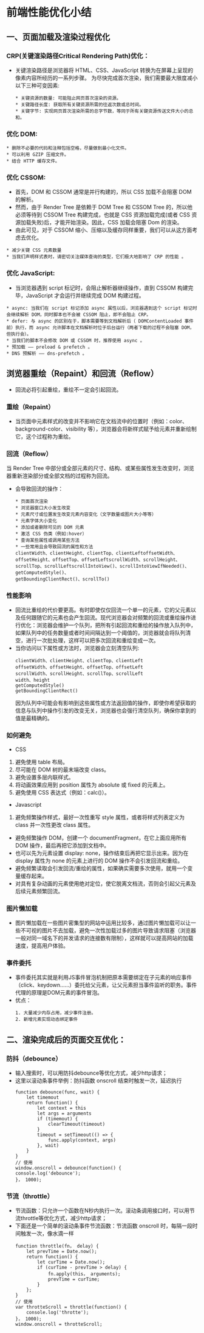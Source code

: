 # 前端性能优化小结
## 一、页面加载及渲染过程优化
### CRP(关键渲染路径Critical Rendering Path)优化：
- 关键渲染路径是浏览器将 HTML、CSS、JavaScript 转换为在屏幕上呈现的像素内容所经历的一系列步骤。
为尽快完成首次渲染，我们需要最大限度减小以下三种可变因素:
    ```
    * 关键资源的数量: 可能阻止网页首次渲染的资源。
    * 关键路径长度: 获取所有关键资源所需的往返次数或总时间。
    * 关键字节: 实现网页首次渲染所需的总字节数，等同于所有关键资源传送文件大小的总和。
    ```
### 优化 DOM:
```
* 删除不必要的代码和注释包括空格，尽量做到最小化文件。
* 可以利用 GZIP 压缩文件。
* 结合 HTTP 缓存文件。
```
### 优化 CSSOM:
- 首先，DOM 和 CSSOM 通常是并行构建的，所以 CSS 加载不会阻塞 DOM 的解析。
- 然而，由于 Render Tree 是依赖于 DOM Tree 和 CSSOM Tree 的，所以他必须等待到 CSSOM Tree 构建完成，也就是 CSS 资源加载完成(或者 CSS 资源加载失败)后，才能开始渲染。因此，CSS 加载会阻塞 Dom 的渲染。
- 由此可见，对于 CSSOM 缩小、压缩以及缓存同样重要，我们可以从这方面考虑去优化。

```
* 减少关键 CSS 元素数量
* 当我们声明样式表时，请密切关注媒体查询的类型，它们极大地影响了 CRP 的性能 。
```
### 优化 JavaScript:
- 当浏览器遇到 script 标记时，会阻止解析器继续操作，直到 CSSOM 构建完毕，JavaScript 才会运行并继续完成 DOM 构建过程。
```
* async: 当我们在 script 标记添加 async 属性以后，浏览器遇到这个 script 标记时会继续解析 DOM，同时脚本也不会被 CSSOM 阻止，即不会阻止 CRP。
* defer: 与 async 的区别在于，脚本需要等到文档解析后（ DOMContentLoaded 事件前）执行，而 async 允许脚本在文档解析时位于后台运行（两者下载的过程不会阻塞 DOM，但执行会）。
* 当我们的脚本不会修改 DOM 或 CSSOM 时，推荐使用 async 。
* 预加载 —— preload & prefetch 。
* DNS 预解析 —— dns-prefetch 。
```
## 浏览器重绘（Repaint）和回流（Reflow）
- 回流必将引起重绘，重绘不一定会引起回流。
### 重绘（Repaint）
- 当页面中元素样式的改变并不影响它在文档流中的位置时（例如：color、background-color、visibility 等），浏览器会将新样式赋予给元素并重新绘制它，这个过程称为重绘。
### 回流（Reflow）
当 Render Tree 中部分或全部元素的尺寸、结构、或某些属性发生改变时，浏览器重新渲染部分或全部文档的过程称为回流。
- 会导致回流的操作：
    ```
    * 页面首次渲染
    * 浏览器窗口大小发生改变
    * 元素尺寸或位置发生改变元素内容变化（文字数量或图片大小等等）
    * 元素字体大小变化
    * 添加或者删除可见的 DOM 元素
    * 激活 CSS 伪类（例如:hover）
    * 查询某些属性或调用某些方法
    * 一些常用且会导致回流的属性和方法
    clientWidth、clientHeight、clientTop、clientLeftoffsetWidth、offsetHeight、offsetTop、offsetLeftscrollWidth、scrollHeight、scrollTop、scrollLeftscrollIntoView()、scrollIntoViewIfNeeded()、getComputedStyle()、
    getBoundingClientRect()、scrollTo()
    ```
### 性能影响
- 回流比重绘的代价要更高。有时即使仅仅回流一个单一的元素，它的父元素以及任何跟随它的元素也会产生回流。现代浏览器会对频繁的回流或重绘操作进行优化：浏览器会维护一个队列，把所有引起回流和重绘的操作放入队列中，如果队列中的任务数量或者时间间隔达到一个阈值的，浏览器就会将队列清空，进行一次批处理，这样可以把多次回流和重绘变成一次。
- 当你访问以下属性或方法时，浏览器会立刻清空队列:
    ```
    clientWidth、clientHeight、clientTop、clientLeft
    offsetWidth、offsetHeight、offsetTop、offsetLeft
    scrollWidth、scrollHeight、scrollTop、scrollLeft
    width、height
    getComputedStyle()
    getBoundingClientRect()
    ```
    因为队列中可能会有影响到这些属性或方法返回值的操作，即使你希望获取的信息与队列中操作引发的改变无关，浏览器也会强行清空队列，确保你拿到的值是最精确的。
### 如何避免
- CSS
1. 避免使用 table 布局。
2. 尽可能在 DOM 树的最末端改变 class。
3. 避免设置多层内联样式。
4. 将动画效果应用到 position 属性为 absolute 或 fixed 的元素上。
5. 避免使用 CSS 表达式（例如：calc()）。
- Javascript
1. 避免频繁操作样式，最好一次性重写 style 属性，或者将样式列表定义为 class 并一次性更改 class 属性。

- 避免频繁操作 DOM，创建一个 documentFragment，在它上面应用所有 DOM 操作，最后再把它添加到文档中。
- 也可以先为元素设置 display: none，操作结束后再把它显示出来。因为在 display 属性为 none 的元素上进行的 DOM 操作不会引发回流和重绘。
- 避免频繁读取会引发回流/重绘的属性，如果确实需要多次使用，就用一个变量缓存起来。
- 对具有复杂动画的元素使用绝对定位，使它脱离文档流，否则会引起父元素及后续元素频繁回流。
### 图片懒加载
- 图片懒加载在一些图片密集型的网站中运用比较多，通过图片懒加载可以让一些不可视的图片不去加载，避免一次性加载过多的图片导致请求阻塞（浏览器一般对同一域名下的并发请求的连接数有限制），这样就可以提高网站的加载速度，提高用户体验。
### 事件委托
- 事件委托其实就是利用JS事件冒泡机制把原本需要绑定在子元素的响应事件（click、keydown……）委托给父元素，让父元素担当事件监听的职务。事件代理的原理是DOM元素的事件冒泡。
- 优点：
    ```
    1. 大量减少内存占用，减少事件注册。
    2. 新增元素实现动态绑定事件
    ```
## 二、渲染完成后的页面交互优化：
### 防抖（debounce）
- 输入搜索时，可以用防抖debounce等优化方式，减少http请求；
- 这里以滚动条事件举例：防抖函数 onscroll 结束时触发一次，延迟执行
    ```
    function debounce(func, wait) {
        let timemout
        return function() {
            let context = this
            let args = arguments
            if (timemout) {
                clearTimeout(timeout)
            }
            timeout = setTimeout(() => {
                func.apply(context, args)
            }, wait)
        }
    }
    // 使用
    window.onscroll = debounce(function() {
    console.log('debounce');
    }， 1000);
    ```
### 节流（throttle）
- 节流函数：只允许一个函数在N秒内执行一次。滚动条调用接口时，可以用节流throttle等优化方式，减少http请求；
- 下面还是一个简单的滚动条事件节流函数：节流函数 onscroll 时，每隔一段时间触发一次，像水滴一样
    ```
    function throttle(fn， delay) {
        let prevTime = Date.now();
        return function() {
            let curTime = Date.now();
            if (curTime - prevTime > delay) {
                fn.apply(this， arguments);
                prevTime = curTime;
            }
        };
    }
    // 使用
    var throtteScroll = throttle(function() {
        console.log('throtte');
    }， 1000);
    window.onscroll = throtteScroll;
    ```